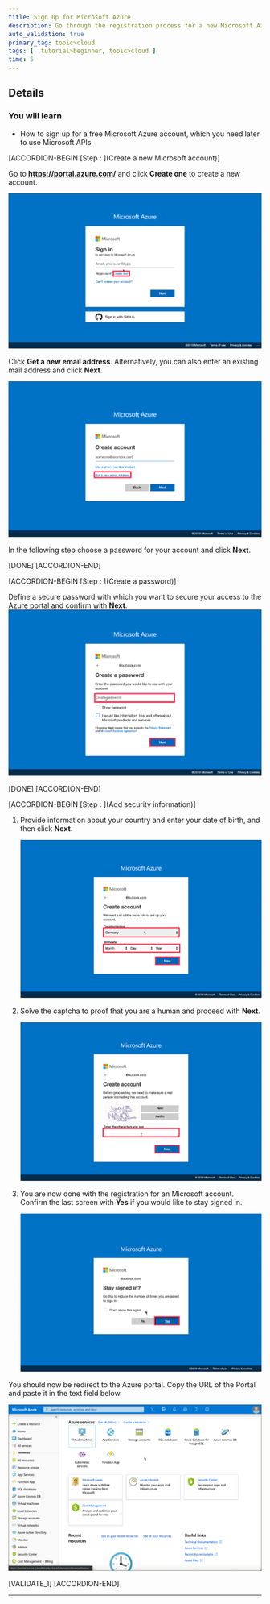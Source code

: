```yaml
---
title: Sign Up for Microsoft Azure
description: Go through the registration process for a new Microsoft Azure account.
auto_validation: true
primary_tag: topic>cloud
tags: [  tutorial>beginner, topic>cloud ]
time: 5
---
```


## Details
### You will learn  
  - How to sign up for a free Microsoft Azure account, which you need later to use Microsoft APIs

[ACCORDION-BEGIN [Step : ](Create a new Microsoft account)]

Go to **<https://portal.azure.com/>** and click **Create one** to create a new account.

![create a new account](create_new_account.png)

Click **Get a new email address**. Alternatively, you can also enter an existing mail address and click **Next**.

![enter your mail](enter_mail.png)

In the following step choose a password for your account and click **Next**.


[DONE]
[ACCORDION-END]

[ACCORDION-BEGIN [Step : ](Create a password)]

Define a secure password with which you want to secure your access to the Azure portal and confirm with **Next**.
![password](password.png)

[DONE]
[ACCORDION-END]



[ACCORDION-BEGIN [Step : ](Add security information)]
1. Provide information about your country and enter your date of birth, and then click **Next**.

    ![country](./country.png)

2. Solve the captcha to proof that you are a human and proceed with **Next**.

    ![captcha](./captcha.png)

3. You are now done with the registration for an Microsoft account. Confirm the last screen with **Yes** if you would like to stay signed in.

    ![stay](stay.png)


You should now be redirect to the Azure portal. Copy the URL of the Portal and paste it in the text field below.

![portal](portal.png)

[VALIDATE_1]
[ACCORDION-END]

---
